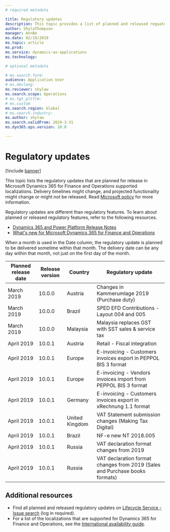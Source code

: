 ```yaml
---
# required metadata

title: Regulatory updates
description: This topic provides a list of planned and released reguatory updates for Microsoft Dynamics 365 for Finance and Operations.
author: ShylaThompson
manager: AnnBe
ms.date: 02/19/2019
ms.topic: article
ms.prod: 
ms.service: dynamics-ax-applications
ms.technology: 

# optional metadata

# ms.search.form:
audience: Application User
# ms.devlang: 
ms.reviewer: shylaw
ms.search.scope: Operations
# ms.tgt_pltfrm: 
# ms.custom
ms.search.region: Global
# ms.search.industry: 
ms.author: shylaw
ms.search.validFrom: 2019-3-31
ms.dyn365.ops.version: 10.0

---
```


# Regulatory updates

[!include [banner](../includes/banner.md)]

This topic lists the regulatory updates that are planned for release in Microsoft Dynamics 365 for Finance and Operations supported localizations. Delivery timelines might change, and projected functionality might change or might not be released. Read [Microsoft policy](https://go.microsoft.com/fwlink/p/?linkid=2007332) for more information. 

Regulatory updates are different than regulatory features. To learn about planned or released regulatory features, refer to the following resources.

- [Dynamics 365 and Power Platform Release Notes](https://docs.microsoft.com/business-applications-release-notes/index)
- [What's new for Microsoft Dynamics 365 for Finance and Operations](../../fin-and-ops/get-started/whats-new-changed.md)

When a month is used in the Date column, the regulatory update is planned to be delivered sometime within that month. The delivery date can be any day within that month, not just on the first day of the month.

|Planned release date|Release version|Country|Regulatory update|
|--------------------|---------------|-------|-------|
|      March 2019          |   10.0.0      | Austria      |   Changes in Kammerumlage 2019 (Purchase duty)    |
|      March 2019          |   10.0.0      |   Brazil    |     SPED EFD Contributions - Layout  004 and 005  |
|      March 2019          |   10.0.0      |    Malaysia     |Malaysia replaces GST with SST sales & service tax        |
|      April 2019          |   10.0.1      |    Austria     |Retail - Fiscal integration         |
|      April 2019          |   10.0.1      |    Europe     |E-invoicing - Customers invoices export in PEPPOL BIS 3 format         |
|      April 2019          |   10.0.1      |    Europe     |E-invoicing - Vendors invoices import from PEPPOL BIS 3 format         |
|      April 2019          |   10.0.1      |   Germany     |E-invoicing - Customers invoices export in xRechnung 1.1 format         |
|      April 2019          |   10.0.1      |    United Kingdom     |VAT Statement submission changes (Making Tax Digital)    |    
|      April 2019          |   10.0.1      |    Brazil     |NF-e new NT 2018.005         |
|      April 2019          |   10.0.1      |    Russia     |VAT declaration format changes from 2019         |
|      April 2019          |   10.0.1      |    Russia     |VAT declaration format changes from 2019 (Sales and Purchase books formats)  |

## Additional resources
- Find all planned and released regulatory updates on [Lifecycle Service - Issue search](https://lcs.dynamics.com/Logon/Index) (log in required).
- For a list of the localizations that are supported for Dynamics 365 for Finance and Operations, see the [International availability guide](https://aka.ms/dynamics_365_international_availability_deck).

